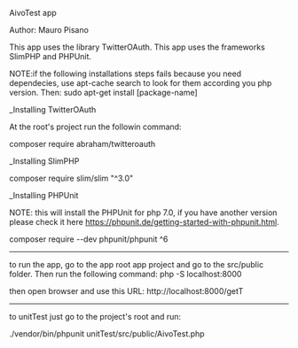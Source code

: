 AivoTest app

Author: Mauro Pisano

This app uses the library TwitterOAuth.
This app uses the frameworks SlimPHP and PHPUnit.

NOTE:if the following installations steps fails because you need dependecies, use apt-cache search to look for them according you php version. Then:
              sudo apt-get install [package-name]

_Installing TwitterOAuth

At the root's project run the followin command: 

composer require abraham/twitteroauth

_Installing SlimPHP

composer require slim/slim "^3.0"

_Installing PHPUnit

NOTE: this will install the PHPUnit for php 7.0, if you have another version please check it here https://phpunit.de/getting-started-with-phpunit.html.

composer require --dev phpunit/phpunit ^6 

--------------------------------------------------------------------------

to run the app, go to the app root app project and go to the src/public folder. Then run the following command:
php -S localhost:8000

then open browser and use this URL: http://localhost:8000/getT

--------------------------------------------------------------------------

to unitTest just go to the project's root and run:

./vendor/bin/phpunit unitTest/src/public/AivoTest.php
